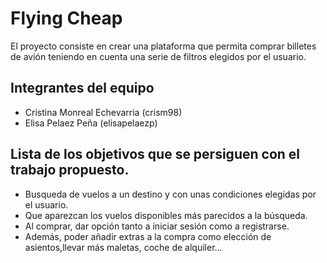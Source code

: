 # Flying Cheap

El proyecto consiste en crear una plataforma que permita comprar billetes de avión teniendo en cuenta una serie de filtros elegidos por el usuario.

## Integrantes del equipo

* Cristina Monreal Echevarria (crism98)
* Elisa Pelaez Peña (elisapelaezp)

## Lista de los objetivos que se persiguen con el trabajo propuesto.
* Busqueda de vuelos a un destino y con unas condiciones elegidas por el usuario. 
* Que aparezcan los vuelos disponibles más parecidos a la búsqueda.
* Al comprar, dar opción tanto a iniciar sesión como a registrarse.
* Además, poder añadir extras a la compra como elección de asientos,llevar más maletas, coche de alquiler...
